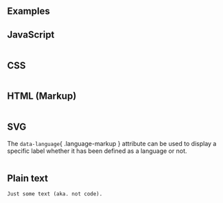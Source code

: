 <section>

# Examples

## JavaScript

<pre data-src="./prism-show-language.js"></pre>

## CSS

<pre data-src="../toolbar/prism-toolbar.css"></pre>

## HTML (Markup)

<pre data-src="./index.html"></pre>

## SVG

The `data-language`{ .language-markup } attribute can be used to display a specific label whether it has been defined as a language or not.

<pre data-language="SVG v1.1" data-src="https://prismjs.com/assets/logo.svg"></pre>

## Plain text

```none
Just some text (aka. not code).
```

</section>

